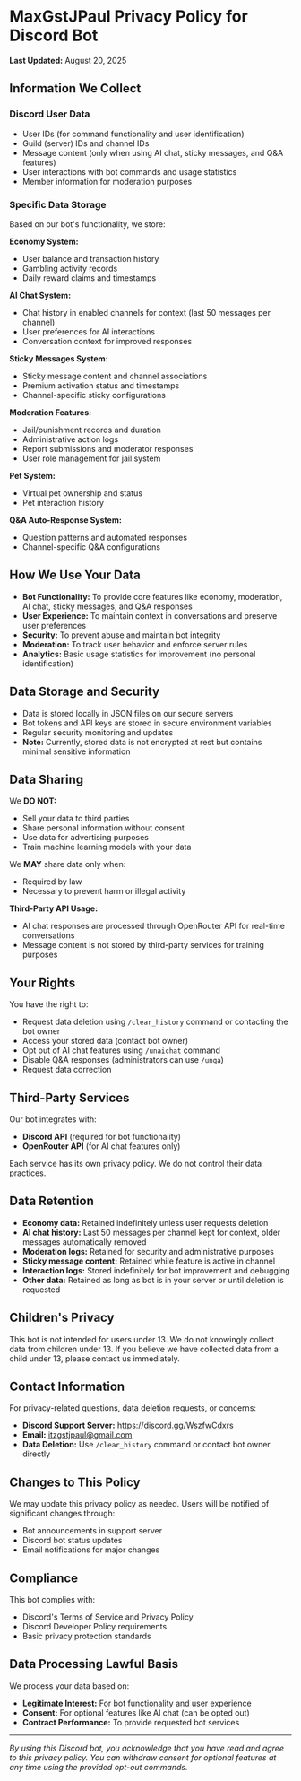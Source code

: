 
# MaxGstJPaul Privacy Policy for Discord Bot

**Last Updated:** August 20, 2025

## Information We Collect

### Discord User Data
- User IDs (for command functionality and user identification)
- Guild (server) IDs and channel IDs
- Message content (only when using AI chat, sticky messages, and Q&A features)
- User interactions with bot commands and usage statistics
- Member information for moderation purposes

### Specific Data Storage
Based on our bot's functionality, we store:

**Economy System:**
- User balance and transaction history
- Gambling activity records
- Daily reward claims and timestamps

**AI Chat System:**
- Chat history in enabled channels for context (last 50 messages per channel)
- User preferences for AI interactions
- Conversation context for improved responses

**Sticky Messages System:**
- Sticky message content and channel associations
- Premium activation status and timestamps
- Channel-specific sticky configurations

**Moderation Features:**
- Jail/punishment records and duration
- Administrative action logs
- Report submissions and moderator responses
- User role management for jail system

**Pet System:**
- Virtual pet ownership and status
- Pet interaction history

**Q&A Auto-Response System:**
- Question patterns and automated responses
- Channel-specific Q&A configurations

## How We Use Your Data

- **Bot Functionality:** To provide core features like economy, moderation, AI chat, sticky messages, and Q&A responses
- **User Experience:** To maintain context in conversations and preserve user preferences
- **Security:** To prevent abuse and maintain bot integrity
- **Moderation:** To track user behavior and enforce server rules
- **Analytics:** Basic usage statistics for improvement (no personal identification)

## Data Storage and Security

- Data is stored locally in JSON files on our secure servers
- Bot tokens and API keys are stored in secure environment variables
- Regular security monitoring and updates
- **Note:** Currently, stored data is not encrypted at rest but contains minimal sensitive information

## Data Sharing

We **DO NOT:**
- Sell your data to third parties
- Share personal information without consent
- Use data for advertising purposes
- Train machine learning models with your data

We **MAY** share data only when:
- Required by law
- Necessary to prevent harm or illegal activity

**Third-Party API Usage:**
- AI chat responses are processed through OpenRouter API for real-time conversations
- Message content is not stored by third-party services for training purposes

## Your Rights

You have the right to:
- Request data deletion using `/clear_history` command or contacting the bot owner
- Access your stored data (contact bot owner)
- Opt out of AI chat features using `/unaichat` command
- Disable Q&A responses (administrators can use `/unqa`)
- Request data correction

## Third-Party Services

Our bot integrates with:
- **Discord API** (required for bot functionality)
- **OpenRouter API** (for AI chat features only)

Each service has its own privacy policy. We do not control their data practices.

## Data Retention

- **Economy data:** Retained indefinitely unless user requests deletion
- **AI chat history:** Last 50 messages per channel kept for context, older messages automatically removed
- **Moderation logs:** Retained for security and administrative purposes
- **Sticky message content:** Retained while feature is active in channel
- **Interaction logs:** Stored indefinitely for bot improvement and debugging
- **Other data:** Retained as long as bot is in your server or until deletion is requested

## Children's Privacy

This bot is not intended for users under 13. We do not knowingly collect data from children under 13. If you believe we have collected data from a child under 13, please contact us immediately.

## Contact Information

For privacy-related questions, data deletion requests, or concerns:
- **Discord Support Server:** https://discord.gg/WszfwCdxrs
- **Email:** itzgstjpaul@gmail.com
- **Data Deletion:** Use `/clear_history` command or contact bot owner directly

## Changes to This Policy

We may update this privacy policy as needed. Users will be notified of significant changes through:
- Bot announcements in support server
- Discord bot status updates
- Email notifications for major changes

## Compliance

This bot complies with:
- Discord's Terms of Service and Privacy Policy
- Discord Developer Policy requirements
- Basic privacy protection standards

## Data Processing Lawful Basis

We process your data based on:
- **Legitimate Interest:** For bot functionality and user experience
- **Consent:** For optional features like AI chat (can be opted out)
- **Contract Performance:** To provide requested bot services

---

*By using this Discord bot, you acknowledge that you have read and agree to this privacy policy. You can withdraw consent for optional features at any time using the provided opt-out commands.*
